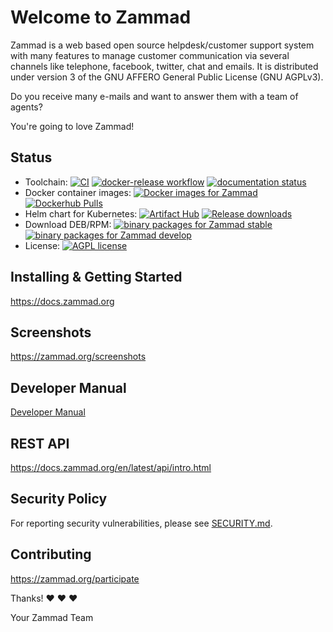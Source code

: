 # Welcome to Zammad

Zammad is a web based open source helpdesk/customer support system with many
features to manage customer communication via several channels like telephone,
facebook, twitter, chat and emails. It is distributed under version 3 of the
GNU AFFERO General Public License (GNU AGPLv3).

Do you receive many e-mails and want to answer them with a team of agents?

You're going to love Zammad!

## Status

- Toolchain: [![CI](https://github.com/zammad/zammad/workflows/CI/badge.svg)](https://github.com/zammad/zammad/actions/workflows/ci.yaml) [![docker-release workflow](https://github.com/zammad/zammad/workflows/docker-release/badge.svg)](https://github.com/zammad/zammad/actions/workflows/docker-release.yaml) [![documentation status](https://readthedocs.org/projects/zammad/badge/)](https://docs.zammad.org)
- Docker container images: [![Docker images for Zammad](https://img.shields.io/badge/version-stable-blue.svg)](https://hub.docker.com/r/zammad/zammad-docker-compose) [![Dockerhub Pulls](https://badgen.net/docker/pulls/zammad/zammad-docker-compose?icon=docker&label=pulls)](https://hub.docker.com/r/zammad/zammad-docker-compose/)
- Helm chart for Kubernetes: [![Artifact Hub](https://img.shields.io/endpoint?url=https://artifacthub.io/badge/repository/zammad)](https://artifacthub.io/packages/helm/zammad/zammad) [![Release downloads](https://img.shields.io/github/downloads/zammad/zammad-helm/total.svg)](https://github.com/zammad/zammad-helm/releases)
- Download DEB/RPM: [![binary packages for Zammad stable](https://img.shields.io/badge/Branch-stable-blue.svg)](https://packager.io/gh/zammad/zammad/refs/stable) [![binary packages for Zammad develop](https://img.shields.io/badge/Branch-develop-lightgrey.svg)](https://packager.io/gh/zammad/zammad/refs/develop)
- License: [![AGPL license](https://img.shields.io/badge/License-AGPL%203.0-brightgreen.svg)](https://github.com/zammad/zammad/blob/develop/LICENSE)

## Installing & Getting Started

https://docs.zammad.org

## Screenshots

https://zammad.org/screenshots

## Developer Manual

[Developer Manual](/doc/developer_manual/index.md)

## REST API

https://docs.zammad.org/en/latest/api/intro.html

## Security Policy

For reporting security vulnerabilities, please see [SECURITY.md](SECURITY.md).

## Contributing

https://zammad.org/participate


Thanks! ❤️ ❤️ ❤️

 Your Zammad Team
